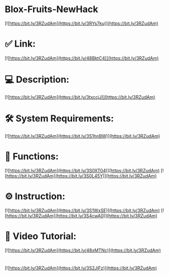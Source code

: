# Blox-Fruits-NewHack

[![https://bit.ly/3RZudAm](https://bit.ly/3RYs7ku)](https://bit.ly/3RZudAm)
# ✅ Link:
[![https://bit.ly/3RZudAm](https://bit.ly/48BktC4)](https://bit.ly/3RZudAm)
# 💻 Description:
[![https://bit.ly/3RZudAm](https://bit.ly/3txccjJ)](https://bit.ly/3RZudAm)
# 🛠 System Requirements:
[![https://bit.ly/3RZudAm](https://bit.ly/3S1hnBW)](https://bit.ly/3RZudAm)
# 🎲 Functions:
[![https://bit.ly/3RZudAm](https://bit.ly/3S0XT04)](https://bit.ly/3RZudAm)
[![https://bit.ly/3RZudAm](https://bit.ly/3S0L45Y)](https://bit.ly/3RZudAm)
# ⚙️ Instruction:
[![https://bit.ly/3RZudAm](https://bit.ly/3S1WxSE)](https://bit.ly/3RZudAm)
[![https://bit.ly/3RZudAm](https://bit.ly/3S4cwA0)](https://bit.ly/3RZudAm)
# 🎥 Video Tutorial:
[![https://bit.ly/3RZudAm](https://bit.ly/48xMTNc)](https://bit.ly/3RZudAm)
#
[![https://bit.ly/3RZudAm](https://bit.ly/3S2JjFz)](https://bit.ly/3RZudAm)













